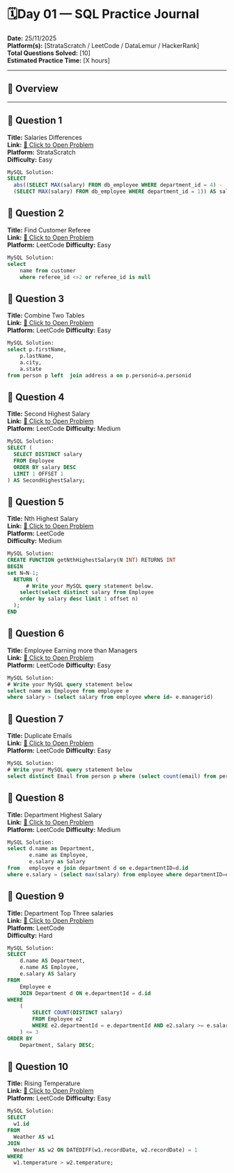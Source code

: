# 🗓️Day 01 — SQL Practice Journal

**Date:** 25/11/2025  
**Platform(s):** [StrataScratch / LeetCode / DataLemur / HackerRank]  
**Total Questions Solved:** [10]  
**Estimated Practice Time:** [X hours]

---

## 🧠 Overview


---

## 🧩 Question 1

**Title:** Salaries Differences  
**Link:** [🔗 Click to Open Problem](https://platform.stratascratch.com/coding/10308-salaries-differences?code_type=3)  
**Platform:** StrataScratch  
**Difficulty:** Easy  

```sql
MySQL Solution: 
SELECT
  abs((SELECT MAX(salary) FROM db_employee WHERE department_id = 4) - 
  (SELECT MAX(salary) FROM db_employee WHERE department_id = 1)) AS salary_difference;
```
## 🧩 Question 2

**Title:** Find Customer Referee  
**Link:** [🔗 Click to Open Problem](https://leetcode.com/problems/find-customer-referee/description/)  
**Platform:** LeetCode 
**Difficulty:** Easy  

```sql
MySQL Solution: 
select
    name from customer
    where referee_id <>2 or referee_id is null
```
## 🧩 Question 3

**Title:** Combine Two Tables  
**Link:** [🔗 Click to Open Problem](https://leetcode.com/problems/combine-two-tables/description/)  
**Platform:** LeetCode 
**Difficulty:** Easy  

```sql
MySQL Solution: 
select p.firstName,
    p.lastName,
    a.city,
    a.state
from person p left  join address a on p.personid=a.personid
```
## 🧩 Question 4

**Title:** Second Highest Salary  
**Link:** [🔗 Click to Open Problem](https://leetcode.com/problems/second-highest-salary/)  
**Platform:** LeetCode 
**Difficulty:** Medium 

```sql
MySQL Solution: 
SELECT (
  SELECT DISTINCT salary
  FROM Employee
  ORDER BY salary DESC
  LIMIT 1 OFFSET 1
) AS SecondHighestSalary;
```
## 🧩 Question 5

**Title:** Nth Highest Salary  
**Link:** [🔗 Click to Open Problem](https://leetcode.com/problems/nth-highest-salary/)  
**Platform:** LeetCode  
**Difficulty:** Medium 

```sql
MySQL Solution: 
CREATE FUNCTION getNthHighestSalary(N INT) RETURNS INT
BEGIN
set N=N-1;
  RETURN (
      # Write your MySQL query statement below.
    select(select distinct salary from Employee
    order by salary desc limit 1 offset n) 
  );
END
```
## 🧩 Question 6

**Title:** Employee Earning more than Managers  
**Link:** [🔗 Click to Open Problem](https://leetcode.com/problems/employees-earning-more-than-their-managers/submissions/1811054854/)  
**Platform:** LeetCode 
**Difficulty:** Easy  

```sql
MySQL Solution: 
# Write your MySQL query statement below
select name as Employee from employee e 
where salary > (select salary from employee where id= e.managerid)
```
## 🧩 Question 7

**Title:** Duplicate Emails  
**Link:** [🔗 Click to Open Problem](https://leetcode.com/problems/duplicate-emails/)  
**Platform:** LeetCode 
**Difficulty:** Easy  

```sql
MySQL Solution: 
# Write your MySQL query statement below
select distinct Email from person p where (select count(email) from person where email=p.email)>1
```
## 🧩 Question 8

**Title:** Department Highest Salary  
**Link:** [🔗 Click to Open Problem](https://leetcode.com/problems/department-highest-salary/)  
**Platform:** LeetCode 
**Difficulty:** Medium  

```sql
MySQL Solution: 
select d.name as Department,
       e.name as Employee,
       e.salary as Salary
from   employee e join department d on e.departmentID=d.id
where e.salary = (select max(salary) from employee where departmentID=e.departmentID)
```
## 🧩 Question 9

**Title:** Department Top Three salaries  
**Link:** [🔗 Click to Open Problem](https://leetcode.com/problems/department-top-three-salaries/solutions/5367303/easiest-basic-sql-solution-3-approaches-beginner-level-to-advance/)  
**Platform:** LeetCode  
**Difficulty:** Hard  

```sql
MySQL Solution: 
SELECT
    d.name AS Department,
    e.name AS Employee,
    e.salary AS Salary
FROM
    Employee e
    JOIN Department d ON e.departmentId = d.id
WHERE
    (
        SELECT COUNT(DISTINCT salary)
        FROM Employee e2
        WHERE e2.departmentId = e.departmentId AND e2.salary >= e.salary
    ) <= 3
ORDER BY
    Department, Salary DESC;
```
## 🧩 Question 10

**Title:** Rising Temperature  
**Link:** [🔗 Click to Open Problem](https://leetcode.com/problems/rising-temperature/description/)  
**Platform:** LeetCode 
**Difficulty:** Easy  

```sql
MySQL Solution: 
SELECT
  w1.id
FROM
  Weather AS w1
JOIN
  Weather AS w2 ON DATEDIFF(w1.recordDate, w2.recordDate) = 1
WHERE
  w1.temperature > w2.temperature;

```

